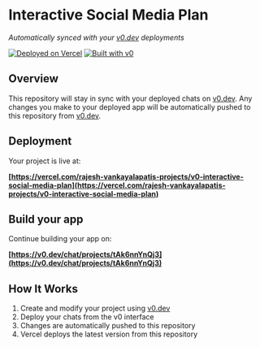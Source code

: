 # Interactive Social Media Plan

*Automatically synced with your [v0.dev](https://v0.dev) deployments*

[![Deployed on Vercel](https://img.shields.io/badge/Deployed%20on-Vercel-black?style=for-the-badge&logo=vercel)](https://vercel.com/rajesh-vankayalapatis-projects/v0-interactive-social-media-plan)
[![Built with v0](https://img.shields.io/badge/Built%20with-v0.dev-black?style=for-the-badge)](https://v0.dev/chat/projects/tAk6nnYnQj3)

## Overview

This repository will stay in sync with your deployed chats on [v0.dev](https://v0.dev).
Any changes you make to your deployed app will be automatically pushed to this repository from [v0.dev](https://v0.dev).

## Deployment

Your project is live at:

**[https://vercel.com/rajesh-vankayalapatis-projects/v0-interactive-social-media-plan](https://vercel.com/rajesh-vankayalapatis-projects/v0-interactive-social-media-plan)**

## Build your app

Continue building your app on:

**[https://v0.dev/chat/projects/tAk6nnYnQj3](https://v0.dev/chat/projects/tAk6nnYnQj3)**

## How It Works

1. Create and modify your project using [v0.dev](https://v0.dev)
2. Deploy your chats from the v0 interface
3. Changes are automatically pushed to this repository
4. Vercel deploys the latest version from this repository

